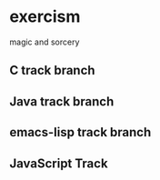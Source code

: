 # exercism

magic and sorcery

## C track branch
## Java track branch
## emacs-lisp track branch
## JavaScript Track

